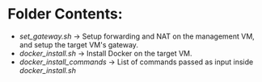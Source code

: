 # Folder Contents:
- *set_gateway.sh* -> Setup forwarding and NAT on the management VM, and setup the target VM's gateway.
- *docker_install.sh* -> Install Docker on the target VM.
- *docker_install_commands* -> List of commands passed as input inside *docker_install.sh*

